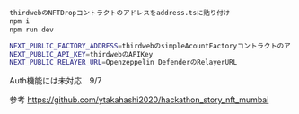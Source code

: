 ```bash
thirdwebのNFTDropコントラクトのアドレスをaddress.tsに貼り付け
npm i
npm run dev
```

```bash
NEXT_PUBLIC_FACTORY_ADDRESS=thirdwebのsimpleAcountFactoryコントラクトのアドレス
NEXT_PUBLIC_API_KEY=thirdwebのAPIKey
NEXT_PUBLIC_RELAYER_URL=Openzeppelin DefenderのRelayerURL
```

Auth機能には未対応　9/7

参考
https://github.com/ytakahashi2020/hackathon_story_nft_mumbai

